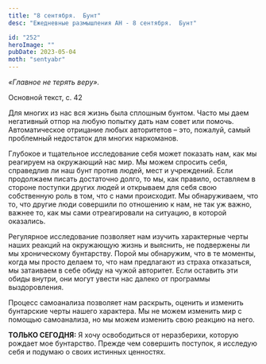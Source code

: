 ```yaml
---
title: "8 сентября.  Бунт"
desc: "Ежедневные размышления АН - 8 сентября.  Бунт"

id: "252"
heroImage: ""
pubDate: 2023-05-04
moth: "sentyabr"
---
```


_«Главное не терять веру»._

Основной текст, с. 42

Для многих из нас вся жизнь была сплошным бунтом. Часто мы даем негативный
отпор на любую попытку дать нам совет или помочь. Автоматическое отрицание
любых авторитетов – это, пожалуй, самый проблемный недостаток для многих
наркоманов.

Глубокое и тщательное исследование себя может показать нам, как мы реагируем
на окружающий нас мир. Мы можем спросить себя, справедлив ли наш бунт против
людей, мест и учреждений. Если продолжаем писать достаточно долго, то мы, как
правило, оставляем в стороне поступки других людей и открываем для себя свою
собственную роль в том, что с нами происходит. Мы обнаруживаем, что то, что
другие люди совершили по отношению к нам, не так уж важно, важнее то, как мы
сами отреагировали на ситуацию, в которой оказались.

Регулярное исследование позволяет нам изучить характерные черты наших реакций
на окружающую жизнь и выяснить, не подвержены ли мы хроническому бунтарству.
Порой мы обнаружим, что в те моменты, когда мы просто делаем то, что нам
предлагают из страха отказаться, мы затаиваем в себе обиду на чужой авторитет.
Если оставить эти обиды внутри, они могут увести нас далеко от программы
выздоровления.

Процесс самоанализа позволяет нам раскрыть, оценить и изменить бунтарские
черты нашего характера. Мы не можем изменить мир с помощью самоанализа, но мы
можем изменить свою реакцию на него.

**ТОЛЬКО СЕГОДНЯ:** Я хочу освободиться от неразберихи, которую рождает мое
бунтарство. Прежде чем совершить поступок, я исследую себя и подумаю о своих
истинных ценностях.

